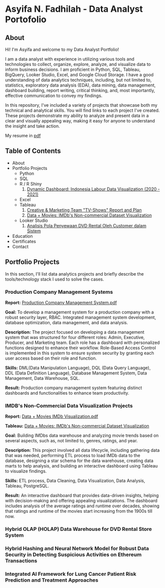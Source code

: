 # Asyifa N. Fadhilah - Data Analyst Portofolio
## About
Hi! I'm Asyifa and welcome to my Data Analyst Portfolio!

I am a data analyst with experience in utilizing various tools and technologies to collect, organize, explore, analyze, and visualize data to inform business decisions. I am proficient in Python, SQL, Tableau, BigQuery, Looker Studio, Excel, and Google Cloud Storage. I have a good understanding of data analytics techniques, including, but not limited to, statistics, exploratory data analysis (EDA), data mining, data management, dashboard building, report writing, critical thinking, and, most importantly, effective communication to convey my findings.

In this repository, I've included a variety of projects that showcase both my technical and analytical skills. You will find links to each project I've created. These projects demonstrate my ability to analyze and present data in a clear and visually appealing way, making it easy for anyone to understand the insight and take action.

My resume in [pdf](https://github.com/padilas/Data-Analyst-Portofolio/blob/main/Asyifa%20Nur%20Fadhilah%20-%20Resume.pdf)

## Table of Contents
* About
* Portfolio Projects
    - Python
    - SQL
    - R / R Shiny
      1. [Dynamic Dashboard: Indonesia Labour Data Visualization (2020 - 2021)](https://github.com/padilas/R-Shiny-Tenaga-Kerja/blob/main/README.md)
    - Excel
    - Tableau
      1. [Creative & Marketing Team "TV-Shows" Report and Plan](https://public.tableau.com/views/CandyCrush_TV-Shows/Homepage?:language=en-US&publish=yes&:sid=&:redirect=auth&:display_count=n&:origin=viz_share_link)
      2. [Data + Movies: IMDb's Non-commercial Dataset Visualization](https://public.tableau.com/views/DataMoviesIMDbVisualization/Page01?:language=en-US&:sid=&:redirect=auth&:display_count=n&:origin=viz_share_link)
    - Looker Studio
      1. [Analisis Pola Penyewaan DVD Rental Oleh Customer dalam Sistem](https://lookerstudio.google.com/reporting/e84e18e2-68d3-4f78-8c15-daec4de5d39d)
* Education
* Certificates
* Contact

## Portfolio Projects
In this section, I'll list data analytics projects and briefly describe the tools/technology stack I used to solve the cases.
### Production Company Management Systems
**Report:** [Production Company Management System.pdf](https://drive.google.com/file/d/11wO4HWbbs328_gN4BfcSDHoQ616v5VGQ/view?usp=sharing)

**Goal:** To develop a management system for a production company with a robust security layer, RBAC. Integrated management system development, database optimization, data management, and  data analysis.

**Description:** The project focused on developing a data management system that was structured for four different roles: Admin, Executive, Producer, and Marketing team. Each role has a dashboard with personalized functions designed to enhance their workflow. Role-Based Access Control is implemented in this system to ensure system security by granting each user access based on their role and function.

**Skills:** DML(Data Manipulation Language), DQL (Data Query Language), DDL (Data Definition Language), Database Management System, Data Management, Data Warehouse, SQL.

**Result:** Production company management system featuring distinct dashboards and functionalities to enhance team productivity. 

### IMDB's Non-Commercial Data Visualization Projects
**Report:** [Data + Movies IMDb Visualization.pdf](https://drive.google.com/file/d/1t1qwZF6Rwixkg9xAMKxF8RB__mUOy22J/view?usp=sharing)

**Tableau:** [Data + Movies: IMDb's Non-commercial Dataset Visualization](https://public.tableau.com/views/DataMoviesIMDbVisualization/Page01?:language=en-US&:sid=&:redirect=auth&:display_count=n&:origin=viz_share_link)

**Goal:** Building IMDbs data warehouse and analyzing movie trends based on several aspects, such as, not limited to, genres, ratings, and year.

**Description:** This project involved all data lifecycle, including gathering data that was needed, performing ETL process to load IMDb data to the database, designing a star schema for the data warehouse, creating data marts to help analysis, and building an interactive dashboard using Tableau to visualize findings.

**Skills:** ETL process, Data Cleaning, Data Visualization, Data Analysis, Tableau, PostgreSQL.

**Result:** An interactive dashboard that provides data-driven insights, helping with decision-making and offering appealing visualizations. The dashboard includes analysis of the average ratings and runtime over decades, showing that ratings and runtime of the movies start increasing from the 1900s till now.

### Hybrid OLAP (HOLAP) Data Warehouse for DVD Rental Store System


### Hybrid Hashing and Neural Network Model for Robust Data Security in Detecting Suspicious Activities on Ethereum Transactions
### Integrated AI Framework for Lung Cancer Patient Risk Prediction and Treatment Approaches
### 
